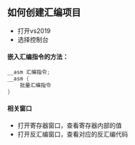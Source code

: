 ## 如何创建汇编项目

* 打开vs2019
* 选择控制台

#### 嵌入汇编指令的方法：

```c++
__asm 汇编指令;
__asm {
    批量汇编指令
}
```

#### 相关窗口

* 打开寄存器窗口，查看寄存器内部的值
* 打开反汇编窗口，查看对应的反汇编代码

